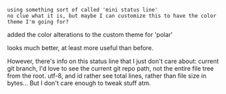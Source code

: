 	using something sort of called 'mini status line'
	no clue what it is, but maybe I can customize this to have the color theme I'm going for?

added the color alterations to the custom theme for 'polar'

looks much better, at least more useful than before.

However, there's info on this status line that I just don't care about: current git branch, I'd love to see the current git repo path, not the entire file tree from the root. utf-8, and id rather see total lines, rather than file size in bytes... But I don't care enough to tweak stuff atm.